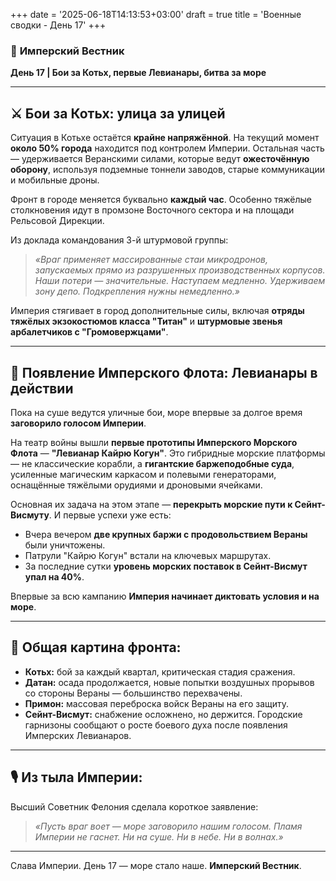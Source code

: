 +++
date = '2025-06-18T14:13:53+03:00'
draft = true
title = 'Военные сводки - День 17'
+++

### 📜 **Имперский Вестник**

**День 17 | Бои за Котьх, первые Левианары, битва за море**

---

## **⚔ Бои за Котьх: улица за улицей**

Ситуация в Котьхе остаётся **крайне напряжённой**.
На текущий момент **около 50% города** находится под контролем Империи. Остальная часть — удерживается Веранскими силами, которые ведут **ожесточённую оборону**, используя подземные тоннели заводов, старые коммуникации и мобильные дроны.

Фронт в городе меняется буквально **каждый час**.
Особенно тяжёлые столкновения идут в промзоне Восточного сектора и на площади Рельсовой Дирекции.

Из доклада командования 3-й штурмовой группы:

> *«Враг применяет массированные стаи микродронов, запускаемых прямо из разрушенных производственных корпусов. Наши потери — значительные. Наступаем медленно. Удерживаем зону депо. Подкрепления нужны немедленно.»*

Империя стягивает в город дополнительные силы, включая **отряды тяжёлых экзокостюмов класса "Титан"** и **штурмовые звенья арбалетчиков с "Громовержцами"**.

---

## **🌊 Появление Имперского Флота: Левианары в действии**
Пока на суше ведутся уличные бои, море впервые за долгое время **заговорило голосом Империи**.

На театр войны вышли **первые прототипы Имперского Морского Флота** — **"Левианар Кайрю Когун"**.
Это гибридные морские платформы — не классические корабли, а **гигантские баржеподобные суда**, усиленные магическим каркасом и полевыми генераторами, оснащённые тяжёлыми орудиями и дроновыми ячейками.

Основная их задача на этом этапе — **перекрыть морские пути к Сейнт-Висмуту**.
И первые успехи уже есть:

* Вчера вечером **две крупных баржи с продовольствием Вераны** были уничтожены.
* Патрули "Кайрю Когун" встали на ключевых маршрутах.
* За последние сутки **уровень морских поставок в Сейнт-Висмут упал на 40%**.

Впервые за всю кампанию **Империя начинает диктовать условия и на море**.

---

## **📍 Общая картина фронта:**

* **Котьх:** бой за каждый квартал, критическая стадия сражения.
* **Датан:** осада продолжается, новые попытки воздушных прорывов со стороны Вераны — большинство перехвачены.
* **Примон:** массовая переброска войск Вераны на его защиту.
* **Сейнт-Висмут:** снабжение осложнено, но держится. Городские гарнизоны сообщают о росте боевого духа после появления Имперских Левианаров.

---

## **🎙 Из тыла Империи:**
Высший Советник Фелония сделала короткое заявление:

> *«Пусть враг воет — море заговорило нашим голосом. Пламя Империи не гаснет. Ни на суше. Ни в небе. Ни в волнах.»*

---

Слава Империи.
День 17 — море стало наше.
**Имперский Вестник**.
